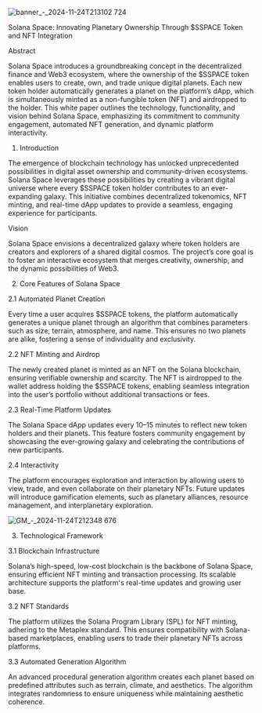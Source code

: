 ![banner_-_2024-11-24T213102 724](https://github.com/user-attachments/assets/b3930505-4d4a-44f9-b782-f7f4ffea768a)

Solana Space: Innovating Planetary Ownership Through $SSPACE Token and NFT Integration

Abstract

Solana Space introduces a groundbreaking concept in the decentralized finance and Web3 ecosystem, where the ownership of the $SSPACE token enables users to create, own, and trade unique digital planets. Each new token holder automatically generates a planet on the platform’s dApp, which is simultaneously minted as a non-fungible token (NFT) and airdropped to the holder. This white paper outlines the technology, functionality, and vision behind Solana Space, emphasizing its commitment to community engagement, automated NFT generation, and dynamic platform interactivity.



1) Introduction

The emergence of blockchain technology has unlocked unprecedented possibilities in digital asset ownership and community-driven ecosystems. Solana Space leverages these possibilities by creating a vibrant digital universe where every $SSPACE token holder contributes to an ever-expanding galaxy. This initiative combines decentralized tokenomics, NFT minting, and real-time dApp updates to provide a seamless, engaging experience for participants.

Vision

Solana Space envisions a decentralized galaxy where token holders are creators and explorers of a shared digital cosmos. The project’s core goal is to foster an interactive ecosystem that merges creativity, ownership, and the dynamic possibilities of Web3.

2) Core Features of Solana Space

2.1 Automated Planet Creation

Every time a user acquires $SSPACE tokens, the platform automatically generates a unique planet through an algorithm that combines parameters such as size, terrain, atmosphere, and name. This ensures no two planets are alike, fostering a sense of individuality and exclusivity.

2.2 NFT Minting and Airdrop

The newly created planet is minted as an NFT on the Solana blockchain, ensuring verifiable ownership and scarcity. The NFT is airdropped to the wallet address holding the $SSPACE tokens, enabling seamless integration into the user’s portfolio without additional transactions or fees.

2.3 Real-Time Platform Updates

The Solana Space dApp updates every 10–15 minutes to reflect new token holders and their planets. This feature fosters community engagement by showcasing the ever-growing galaxy and celebrating the contributions of new participants.

2.4 Interactivity

The platform encourages exploration and interaction by allowing users to view, trade, and even collaborate on their planetary NFTs. Future updates will introduce gamification elements, such as planetary alliances, resource management, and interplanetary exploration.



![GM_-_2024-11-24T212348 676](https://github.com/user-attachments/assets/ad6a0fcd-d0d7-47dc-a4ef-b0db15415683)

3) Technological Framework

3.1 Blockchain Infrastructure

Solana’s high-speed, low-cost blockchain is the backbone of Solana Space, ensuring efficient NFT minting and transaction processing. Its scalable architecture supports the platform's real-time updates and growing user base.

3.2 NFT Standards

The platform utilizes the Solana Program Library (SPL) for NFT minting, adhering to the Metaplex standard. This ensures compatibility with Solana-based marketplaces, enabling users to trade their planetary NFTs across platforms.

3.3 Automated Generation Algorithm

An advanced procedural generation algorithm creates each planet based on predefined attributes such as terrain, climate, and aesthetics. The algorithm integrates randomness to ensure uniqueness while maintaining aesthetic coherence.




